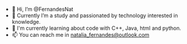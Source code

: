 - 👋 Hi, I’m @FernandesNat
- 👀 Currently I’m a study and passionated by technology interested in knowledge.
- 🌱 I'm currently learning about code with C++, Java, html and python.
- 📫 You can reach me in natalia_fernandes@outlook.com
<!---
FernandesNat/FernandesNat is a ✨ special ✨ repository because its `README.md` (this file) appears on your GitHub profile.
You can click the Preview link to take a look at your changes.
--->

